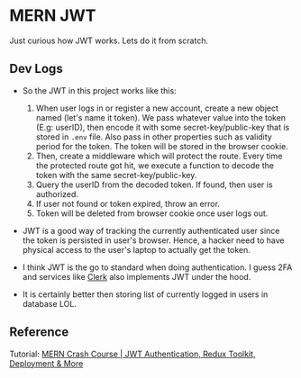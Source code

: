 # MERN JWT
Just curious how JWT works. Lets do it from scratch.

## Dev Logs
- So the JWT in this project works like this: 
    1. When user logs in or register a new account, create a new object named (let's name it token). We pass whatever value into the token (E.g: userID), then encode it with some secret-key/public-key that is stored in `.env` file. Also pass in other properties such as validity period for the token. The token will be stored in the browser cookie.
    2. Then, create a middleware which will protect the route. Every time the protected route got hit, we execute a function to decode the token with the same secret-key/public-key.
    3. Query the userID from the decoded token. If found, then user is authorized.
    4. If user not found or token expired, throw an error.
    5. Token will be deleted from browser cookie once user logs out.

- JWT is a good way of tracking the currently authenticated user since the token is persisted in user's browser. Hence, a hacker need to have physical access to the user's laptop to actually get the token.
- I think JWT is the go to standard when doing authentication. I guess 2FA and services like [Clerk](https://clerk.com/) also implements JWT under the hood.
- It is certainly better then storing list of currently logged in users in database LOL.

## Reference
Tutorial: [MERN Crash Course | JWT Authentication, Redux Toolkit, Deployment & More](https://www.youtube.com/watch?v=R4AhvYORZRY)